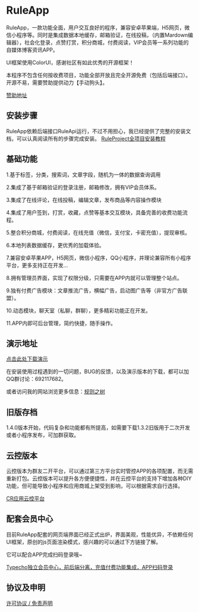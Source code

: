 # RuleApp

RuleApp，一款功能全面，用户交互良好的程序，兼容安卓苹果端，H5网页，微信小程序等。同时是集成数据本地缓存，邮箱验证，在线投稿，（内置Mardown编辑器），社会化登录，点赞打赏，积分商城，付费阅读，VIP会员等一系列功能的自媒体博客资讯APP。

UI框架使用ColorUI，感谢社区有如此优秀的开源框架！

本程序不包含任何按收费项目，功能全部开放且完全开源免费（包括后端接口）。开源不易，需要赞助提供动力【手动狗头】。


[赞助地址](https://www.ruletree.club/sponsor.html)


## 安装步骤

RuleApp依赖后端接口RuleApi运行，不过不用担心，我已经提供了完整的安装文档，可以认真阅读所有的步骤完成安装。
[RuleProject全项目安装教程](https://www.yuque.com/buxia97/ruleproject)


## 基础功能

1.基于标签，分类，搜索词，文章字段，随机为一体的数据查询调用

2.集成了基于邮箱验证的登录注册，邮箱修改，拥有VIP会员体系。

3.集成了在线评论，在线投稿，编辑文章，发布商品等内容操作模块

4.集成了用户签到，打赏，收藏，点赞等基本交互模块，具备完善的收费功能流程。

5.整合积分商城，付费阅读，在线充值（微信，支付宝，卡密充值），提现审核。

6.本地列表数据缓存，更优秀的加载体验。

7.兼容安卓苹果APP，H5网页，微信小程序，QQ小程序，并理论兼容所有小程序平台，更多支持正在开发...

8.拥有管理员界面，实现了权限分级，只需要在APP内就可以管理整个站点。

9.独有付费广告模块：文章推流广告，横幅广告，启动图广告等（非官方广告联盟）。

10.动态模块，聊天室（私聊，群聊），更多精彩功能正在开发。

11.APP内即可后台管理，简约快捷，随手操作。

## 演示地址

[点击此处下载演示](https://www.pgyer.com/J9bd)

在安装使用过程遇到的一切问题，BUG的反馈，以及演示版本的下载，都可以加QQ群讨论：692117682。

或者访问我的网站浏览更多信息：[规则之树](https://www.ruletree.club/archives/2649/)

## 旧版存档

1.4.0版本开始，代码复杂和功能都有所提高，如需要下载1.3.2旧版用于二次开发或者小程序发布，可加群获取。


## 云控版本

云控版本为群友二开平台，可以通过第三方平台实时管控APP的各项配置，而无需重新打包。云控版本可以提升各方便便捷性，并在云控平台的支持下增加各种DIY功能，但可能导致小程序和应用商城上架受到影响，可以根据需求自行选择。

[CR应用云控平台](https://godgroup.club/)


## 配套会员中心

目前RuleApp配套的网页端界面已经正式出炉，界面美观，性能优异，不依赖任何UI框架，原创的js页面渲染模式，感兴趣的可以通过下方链接了解。

它可以配合APP完成扫码登录哦~

[Typecho独立会员中心，前后端分离，充值付费功能集成，APP扫码登录](https://www.ruletree.club/archives/2979/)

## 协议及申明

[许可协议 / 免责声明](https://www.yuque.com/buxia97/ruleproject/gm1pzr6h0e1eqvvc)
